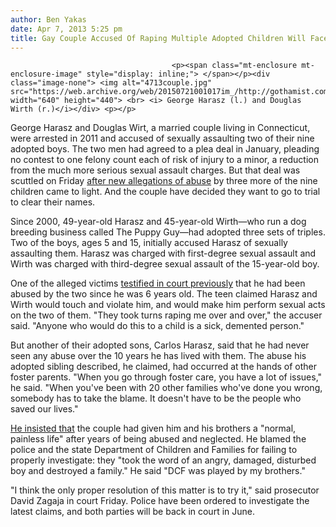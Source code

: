 ```yaml
---
author: Ben Yakas
date: Apr 7, 2013 5:25 pm
title: Gay Couple Accused Of Raping Multiple Adopted Children Will Face Trial
---
```


	
										<p><span class="mt-enclosure mt-enclosure-image" style="display: inline;"> </span></p><div class="image-none"> <img alt="4713couple.jpg" src="https://web.archive.org/web/20150721001017im_/http://gothamist.com/attachments/byakas/4713couple.jpg" width="640" height="440"> <br> <i> George Harasz (l.) and Douglas Wirth (r.)</i></div> <p></p>

<p>George Harasz and Douglas Wirt, a married couple living in Connecticut, were arrested in 2011 and accused of sexually assaulting two of their nine adopted boys. The two men had agreed to a plea deal in January, pleading no contest to one felony count each of risk of injury to a minor, a reduction from the much more serious sexual assault charges. But that deal was scuttled on Friday <a href="https://web.archive.org/web/20150721001017/http://www.courant.com/community/glastonbury/hc-glastonbury-harasz-wirth-sentencing-0406-20130405,0,3097834,full.story">after new allegations of abuse</a> by three more of the nine children came to light. And the couple have decided they want to go to trial to clear their names.</p>

<p>Since 2000, 49-year-old Harasz and 45-year-old Wirth&#x2014;who run a dog breeding business called The Puppy Guy&#x2014;had adopted three sets of triples. Two of the boys, ages 5 and 15, initially accused Harasz of sexually assaulting them. Harasz was charged with first-degree sexual assault and Wirth was charged with third-degree sexual assault of the 15-year-old boy.</p>

<p>One of the alleged victims <a href="https://web.archive.org/web/20150721001017/http://www.nydailynews.com/news/crime/gay-conn-couple-accused-rape-face-trial-article-1.1310010">testified in court previously</a> that he had been abused by the two since he was 6 years old. The teen claimed Harasz and Wirth would touch and violate him, and would make him perform sexual acts on the two of them. &quot;They took turns raping me over and over,&quot; the accuser said. &quot;Anyone who would do this to a child is a sick, demented person.&quot; </p>

<p>But another of their adopted sons, Carlos Harasz, said that he had never seen any abuse over the 10 years he has lived with them. The abuse his adopted sibling described, he claimed, had occurred at the hands of other foster parents. &quot;When you go through foster care, you have a lot of issues,&quot; he said. &quot;When you&apos;ve been with 20 other families who&apos;ve done you wrong, somebody has to take the blame. It doesn&apos;t have to be the people who saved our lives.&quot; </p>

<p><a href="https://web.archive.org/web/20150721001017/http://www.dailymail.co.uk/news/article-2305125/Gay-couple-accused-molesting-9-adopted-children-withdraw-guilty-plea-decide-trial-fight-allegations.html">He insisted that</a> the couple had given him and his brothers a &quot;normal, painless life&quot; after years of being abused and neglected. He blamed the police and the state Department of Children and Families for failing to properly investigate: they &quot;took the word of an angry, damaged, disturbed boy and destroyed a family.&quot; He said &quot;DCF was played by my brothers.&quot;</p>

<p>&quot;I think the only proper resolution of this matter is to try it,&quot; said prosecutor David Zagaja in court Friday. Police have been ordered to investigate the latest claims, and both parties will be back in court in June.</p>					
										
									
				